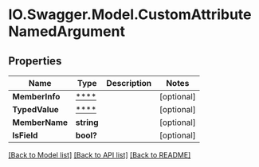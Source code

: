# IO.Swagger.Model.CustomAttributeNamedArgument
## Properties

Name | Type | Description | Notes
------------ | ------------- | ------------- | -------------
**MemberInfo** | [****](.md) |  | [optional] 
**TypedValue** | [****](.md) |  | [optional] 
**MemberName** | **string** |  | [optional] 
**IsField** | **bool?** |  | [optional] 

[[Back to Model list]](../README.md#documentation-for-models) [[Back to API list]](../README.md#documentation-for-api-endpoints) [[Back to README]](../README.md)

